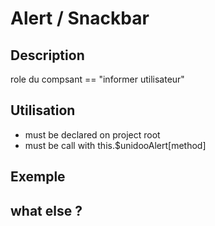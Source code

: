 # Alert / Snackbar

## Description
role du compsant == "informer utilisateur"

## Utilisation 

- must be declared on project root 
- must be call with this.$unidooAlert[method]

## Exemple 
<Alert/>


## what else ?